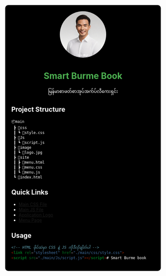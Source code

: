 <div style="background-color: #000000; color: white; padding: 20px; border-radius: 10px;">

<div align="center">
  <img src="./main/image/logo.jpg" alt="Smart Burme Book Logo" width="150" style="border-radius: 50%;">
  
  <h1 style="color: #4CAF50;">Smart Burme Book</h1>
  
  <p>မြန်မာစာဖတ်စာအုပ်အက်ပ်လီကေးရှင်း</p>
</div>

## Project Structure
```
📦main
 ┣ 📂css
 ┃ ┗ 📜style.css
 ┣ 📂Js
 ┃ ┗ 📜script.js
 ┣ 📂image
 ┃ ┗ 📜logo.jpg
 ┣ 📂site
 ┃ ┣ 📜menu.html
 ┃ ┣ 📜menu.css
 ┃ ┗ 📜menu.js
 ┗ 📜index.html
```
## Quick Links

- [Main CSS File](./main/css/style.css)
- [Main JS File](./main/Js/script.js)
- [Application Logo](./main/image/logo.jpg)
- [Menu Page](./main/site/menu.html)

## Usage

```html
<!-- HTML ဖိုင်ထဲမှာ CSS နဲ့ JS ကိုဒီလိုချိတ်ပါ -->
<link rel="stylesheet" href="./main/css/style.css">
<script src="./main/Js/script.js"></script># Smart Burme book
